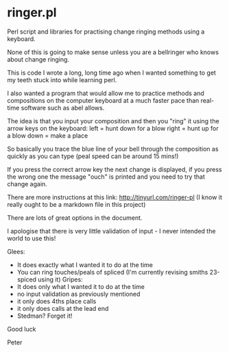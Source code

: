 # ringer.pl
Perl script and libraries for practising change ringing methods using a keyboard.

None of this is going to make sense unless you are a bellringer who knows about change ringing.

This is code I wrote a long, long time ago when I wanted something to get my teeth stuck into while learning perl.

I also wanted a program that would allow me to practice methods and compositions on the computer keyboard at a much faster pace than real-time software such as abel allows.

The idea is that you input your composition and then you "ring" it using the arrow keys on the keyboard:
left = hunt down for a blow
right = hunt up for a blow
down = make a place

So basically you trace the blue line of your bell through the composition as quickly as you can type (peal speed can be around 15 mins!)

If you press the correct arrow key the next change is displayed, if you press the wrong one the message "ouch" is printed and you need to try that change again.

There are more instructions at this link: http://tinyurl.com/ringer-pl  (I know it really ought to be a markdown file in this project)

There are lots of great options in the document.

I apologise that there is very little validation of input - I never intended the world to use this!

Glees:
- It does exactly what I wanted it to do at the time
- You can ring touches/peals of spliced (I'm currently revising smiths 23-spiced using it)
Gripes:
- It does only what I wanted it to do at the time
- no input validation as previously mentioned
- it only does 4ths place calls
- it only does calls at the lead end
- Stedman?  Forget it!

Good luck

Peter
